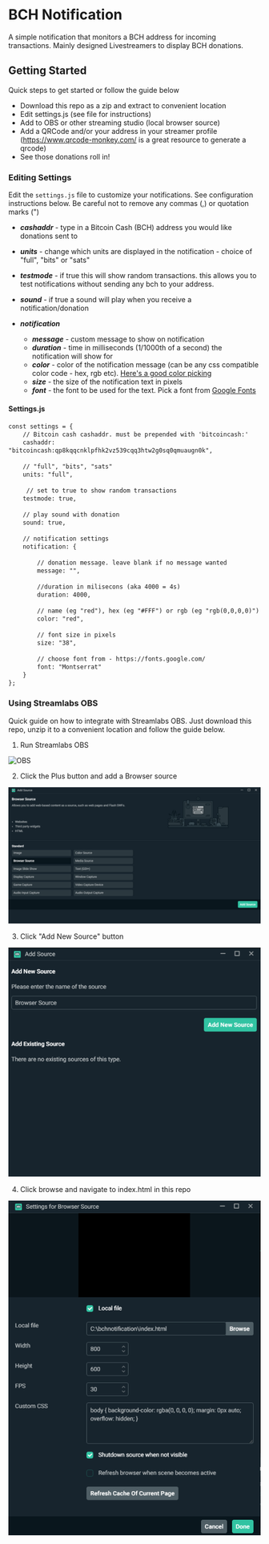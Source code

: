 # BCH Notification
A simple notification that monitors a BCH address for incoming transactions. Mainly designed Livestreamers to display BCH donations.

## Getting Started
Quick steps to get started or follow the guide below

- Download this repo as a zip and extract to convenient location
- Edit settings.js (see file for instructions)
- Add to OBS or other streaming studio (local browser source)
- Add a QRCode and/or your address in your streamer profile (https://www.qrcode-monkey.com/ is a great resource to generate a qrcode)
- See those donations roll in!

### Editing Settings
Edit the `settings.js` file to customize your notifications. See configuration instructions below. Be careful not to remove any commas (,) or quotation marks (")

* ***cashaddr*** - type in a Bitcoin Cash (BCH) address you would like donations sent to
* ***units*** - change which units are displayed in the notification - choice of "full", "bits" or "sats"
* ***testmode*** - if true this will show random transactions. this allows you to test notifications without sending any bch to your address.
* ***sound*** - if true a sound will play when you receive a notification/donation

* ***notification***
  * ***message*** - custom message to show on notification
  * ***duration*** - time in milliseconds (1/1000th of a second) the notification will show for
  * ***color*** - color of the notification message (can be any css compatible color code - hex, rgb etc). [Here's a good color picking](https://www.quackit.com/css/css_color_codes.cfm)
  * ***size*** - the size of the notification text in pixels
  * ***font*** - the font to be used for the text. Pick a font from [Google Fonts](https://fonts.google.com/)

#### Settings.js
```
const settings = {
    // Bitcoin cash cashaddr. must be prepended with 'bitcoincash:'
    cashaddr: "bitcoincash:qp8kqqcnklpfhk2vz539cqq3htw2g0sq0qmuaugn0k",
    
    // "full", "bits", "sats"
    units: "full",
    
     // set to true to show random transactions 
    testmode: true,

    // play sound with donation
    sound: true, 
    
    // notification settings
    notification: {

        // donation message. leave blank if no message wanted
        message: "",

        //duration in milisecons (aka 4000 = 4s)
        duration: 4000, 
        
        // name (eg "red"), hex (eg "#FFF") or rgb (eg "rgb(0,0,0,0)")
        color: "red", 

        // font size in pixels
        size: "38", 

        // choose font from - https://fonts.google.com/
        font: "Montserrat"
    }
};
```


### Using Streamlabs OBS
Quick guide on how to integrate with Streamlabs OBS. Just download this repo, unzip it to a convenient location and follow the guide below.

1. Run Streamlabs OBS

![OBS ](img/obs-1.png "Streamlabs OBS")

2. Click the Plus button and add a Browser source

![OBS ](img/obs-2.png "Add browser source")

3. Click "Add New Source" button

![OBS ](img/obs-3.png "Add new source")

4. Click browse and navigate to index.html in this repo

![OBS ](img/obs-4.png "Add twitch-bch-notification")
